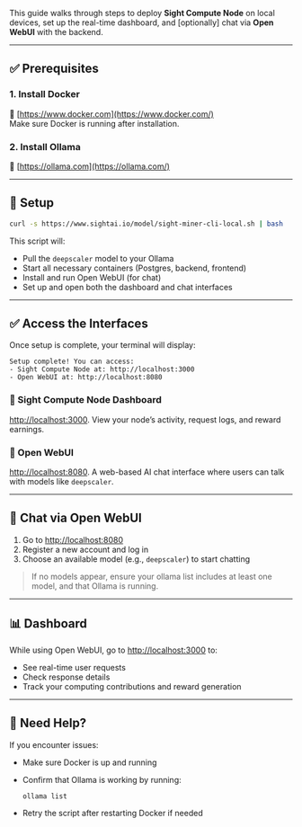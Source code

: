 This guide walks through steps to deploy **Sight Compute Node** on local devices, set up the real-time dashboard, and [optionally] chat via **Open WebUI** with the backend.

---

## ✅ Prerequisites

### 1. Install Docker

🔗  [https://www.docker.com](https://www.docker.com/) \
Make sure Docker is running after installation.



### 2. Install Ollama

🔗  [https://ollama.com](https://ollama.com/)


---

## 🚀 Setup

```bash
curl -s https://www.sightai.io/model/sight-miner-cli-local.sh | bash
```

This script will:
- Pull the `deepscaler` model to your Ollama
- Start all necessary containers (Postgres, backend, frontend)
- Install and run Open WebUI (for chat)
- Set up and open both the dashboard and chat interfaces

---

## ✅ Access the Interfaces

Once setup is complete, your terminal will display:

```
Setup complete! You can access:
- Sight Compute Node at: http://localhost:3000
- Open WebUI at: http://localhost:8080

```

### 🔹 Sight Compute Node Dashboard
[http://localhost:3000](http://localhost:3000).
View your node’s activity, request logs, and reward earnings.

### 🔹 Open WebUI
[http://localhost:8080](http://localhost:8080).
A web-based AI chat interface where users can talk with models like `deepscaler`.

---

## 💬 Chat via Open WebUI

1. Go to [http://localhost:8080](http://localhost:8080/)
2. Register a new account and log in
3. Choose an available model (e.g., `deepscaler`) to start chatting

> If no models appear, ensure your ollama list includes at least one model, and that Ollama is running.
> 

---

## 📊 Dashboard

While using Open WebUI, go to [http://localhost:3000](http://localhost:3000/) to:

- See real-time user requests
- Check response details
- Track your computing contributions and reward generation

---

## 🧩 Need Help?

If you encounter issues:

- Make sure Docker is up and running
- Confirm that Ollama is working by running:
    
    ```bash
    ollama list
    ```
    
- Retry the script after restarting Docker if needed
